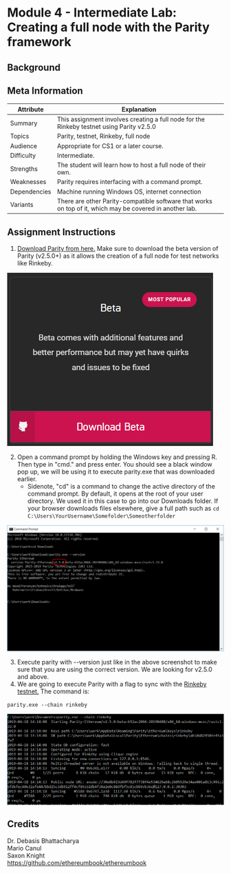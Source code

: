 # Module 4 - Intermediate Lab: Creating a full node with the Parity framework

## Background


## Meta Information
| Attribute | Explanation |
| - | - |
| Summary | This assignment involves creating a full node for the Rinkeby testnet using Parity v2.5.0 |
| Topics  | Parity, testnet, Rinkeby, full node |
| Audience | Appropriate for CS1 or a later course. |
| Difficulty | Intermediate. |
| Strengths | The student will learn how to host a full node of their own. |
| Weaknesses | Parity requires interfacing with a command prompt. |
| Dependencies | Machine running Windows OS, internet connection |
| Variants | There are other Parity-compatible software that works on top of it, which may be covered in another lab. |

## Assignment Instructions
1. [Download Parity from here.][Parity] Make sure to download the beta version of Parity (v2.5.0+) as it allows the creation of a full node for test networks like Rinkeby.


![Beta](beta.PNG)

2. Open a command prompt by holding the Windows key and pressing R. Then type in "cmd." and press enter. You should see a black window pop up, we will be using it to execute parity.exe that was downloaded earlier.
	* Sidenote, "cd" is a command to change the active directory of the command prompt. By default, it opens at the root of your user directory. We used it in this case to go into our Downloads folder. If your browser downloads files elsewhere, give a full path such as `cd C:\Users\YourUsername\Somefolder\Someotherfolder`


![Parityexec](parityexec.PNG)

3. Execute parity with --version just like in the above screenshot to make sure that you are using the correct version. We are looking for v2.5.0 and above.
4. We are going to execute Parity with a flag to sync with the [Rinkeby testnet.][Rinkeby] The command is:
```
parity.exe --chain rinkeby
```

![ParityRinkeby](parityrinkeby.PNG)


## Credits
Dr. Debasis Bhattacharya  
Mario Canul  
Saxon Knight  
https://github.com/ethereumbook/ethereumbook  

[Remix]: https://remix.ethereum.org
[Parity]: https://www.parity.io/ethereum/#download
[Rinkeby]: https://www.rinkeby.io 